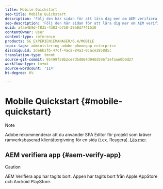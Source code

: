 ```yaml
---
title: Mobile Quickstart
seo-title: Mobile Quickstart
description: 'Följ den här sidan för att lära dig mer om AEM verifiera app. Appen AEM Verify är ett snabbt och enkelt sätt att köra dina AEM mobilprogram på alla iOS- och Android-mobilenheter. '
seo-description: 'Följ den här sidan för att lära dig mer om AEM verifiera app. Appen AEM Verify är ett snabbt och enkelt sätt att köra dina AEM mobilprogram på alla iOS- och Android-mobilenheter. '
uuid: afae4b9d-f835-4d83-b758-39a0d7741510
contentOwner: User
content-type: reference
products: SG_EXPERIENCEMANAGER/6.4/MOBILE
topic-tags: administering-adobe-phonegap-enterprise
discoiquuid: 2de6bafb-47cf-4aca-84a3-0cace2858d5c
translation-type: tm+mt
source-git-commit: 95499f59b2ce7d5d864d948d596f3efaae0b0d27
workflow-type: tm+mt
source-wordcount: '114'
ht-degree: 0%

---
```



# Mobile Quickstart {#mobile-quickstart}

>[!NOTE]
>
>Adobe rekommenderar att du använder SPA Editor för projekt som kräver ramverksbaserad klientåtergivning för en sida (t.ex. Reagera). [Läs mer](/help/sites-developing/spa-overview.md).

## AEM verifiera app {#aem-verify-app}

>[!CAUTION]
>
>AEM Verifiera app har tagits bort. Appen har tagits bort från Apple AppStore och Android PlayStore.
